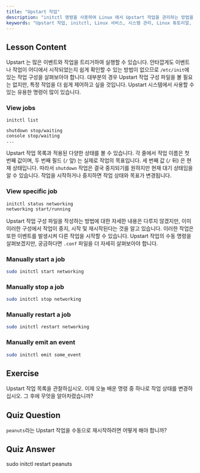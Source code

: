 ```yaml
---
title: "Upstart 작업"
description: "initctl 명령을 사용하여 Linux 에서 Upstart 작업을 관리하는 방법을 배웁니다. 작업 상태를 이해하고 서비스를 시작, 중지 및 재시작합니다. Linux 시스템 관리 기술을 향상시키세요."
keywords: "Upstart 작업, initctl, Linux 서비스, 시스템 관리, Linux 튜토리얼, 초보자 가이드"
---
```


## Lesson Content

Upstart 는 많은 이벤트와 작업을 트리거하여 실행할 수 있습니다. 안타깝게도 이벤트나 작업이 어디에서 시작되었는지 쉽게 확인할 수 있는 방법이 없으므로 `/etc/init`에 있는 작업 구성을 살펴보아야 합니다. 대부분의 경우 Upstart 작업 구성 파일을 볼 필요는 없지만, 특정 작업을 더 쉽게 제어하고 싶을 것입니다. Upstart 시스템에서 사용할 수 있는 유용한 명령이 많이 있습니다.

### View jobs

```plaintext
initctl list

shutdown stop/waiting
console stop/waiting
...
```

Upstart 작업 목록과 적용된 다양한 상태를 볼 수 있습니다. 각 줄에서 작업 이름은 첫 번째 값이며, 두 번째 필드 (`/` 앞) 는 실제로 작업의 목표입니다. 세 번째 값 (`/` 뒤) 은 현재 상태입니다. 따라서 `shutdown` 작업은 결국 중지되기를 원하지만 현재 대기 상태임을 알 수 있습니다. 작업을 시작하거나 중지하면 작업 상태와 목표가 변경됩니다.

### View specific job

```plaintext
initctl status networking
networking start/running
```

Upstart 작업 구성 파일을 작성하는 방법에 대한 자세한 내용은 다루지 않겠지만, 이미 이러한 구성에서 작업이 중지, 시작 및 재시작된다는 것을 알고 있습니다. 이러한 작업은 또한 이벤트를 발생시켜 다른 작업을 시작할 수 있습니다. Upstart 작업의 수동 명령을 살펴보겠지만, 궁금하다면 `.conf` 파일을 더 자세히 살펴보아야 합니다.

### Manually start a job

```bash
sudo initctl start networking
```

### Manually stop a job

```bash
sudo initctl stop networking
```

### Manually restart a job

```bash
sudo initctl restart networking
```

### Manually emit an event

```bash
sudo initctl emit some_event
```

## Exercise

Upstart 작업 목록을 관찰하십시오. 이제 오늘 배운 명령 중 하나로 작업 상태를 변경하십시오. 그 후에 무엇을 알아차렸습니까?

## Quiz Question

`peanuts`라는 Upstart 작업을 수동으로 재시작하려면 어떻게 해야 합니까?

## Quiz Answer

sudo initctl restart peanuts
